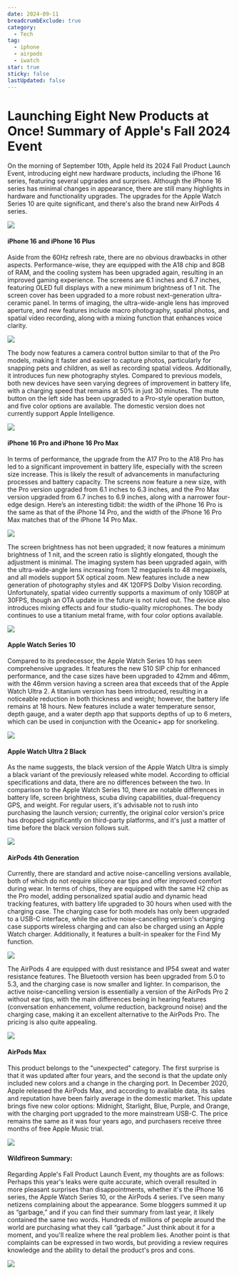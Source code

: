 ```yaml
---
date: 2024-09-11
breadcrumbExclude: true
category:
  - Tech
tag:
  - iphone
  - airpods
  - iwatch
star: true
sticky: false
lastUpdated: false
---
```


# Launching Eight New Products at Once! Summary of Apple's Fall 2024 Event

On the morning of September 10th, Apple held its 2024 Fall Product Launch Event, introducing eight new hardware products, including the iPhone 16 series, featuring several upgrades and surprises. Although the iPhone 16 series has minimal changes in appearance, there are still many highlights in hardware and functionality upgrades. The upgrades for the Apple Watch Series 10 are quite significant, and there's also the brand new AirPods 4 series.

![](./image-1.png)

#### iPhone 16 and iPhone 16 Plus

Aside from the 60Hz refresh rate, there are no obvious drawbacks in other aspects. Performance-wise, they are equipped with the A18 chip and 8GB of RAM, and the cooling system has been upgraded again, resulting in an improved gaming experience. The screens are 6.1 inches and 6.7 inches, featuring OLED full displays with a new minimum brightness of 1 nit. The screen cover has been upgraded to a more robust next-generation ultra-ceramic panel. In terms of imaging, the ultra-wide-angle lens has improved aperture, and new features include macro photography, spatial photos, and spatial video recording, along with a mixing function that enhances voice clarity.

![](./image-2.png)

The body now features a camera control button similar to that of the Pro models, making it faster and easier to capture photos, particularly for snapping pets and children, as well as recording spatial videos. Additionally, it introduces fun new photography styles. Compared to previous models, both new devices have seen varying degrees of improvement in battery life, with a charging speed that remains at 50% in just 30 minutes. The mute button on the left side has been upgraded to a Pro-style operation button, and five color options are available. The domestic version does not currently support Apple Intelligence. 

![](./image-3.png)

#### iPhone 16 Pro and iPhone 16 Pro Max

In terms of performance, the upgrade from the A17 Pro to the A18 Pro has led to a significant improvement in battery life, especially with the screen size increase. This is likely the result of advancements in manufacturing processes and battery capacity. The screens now feature a new size, with the Pro version upgraded from 6.1 inches to 6.3 inches, and the Pro Max version upgraded from 6.7 inches to 6.9 inches, along with a narrower four-edge design. Here’s an interesting tidbit: the width of the iPhone 16 Pro is the same as that of the iPhone 14 Pro, and the width of the iPhone 16 Pro Max matches that of the iPhone 14 Pro Max.

![](./image-4.png)

The screen brightness has not been upgraded; it now features a minimum brightness of 1 nit, and the screen ratio is slightly elongated, though the adjustment is minimal. The imaging system has been upgraded again, with the ultra-wide-angle lens increasing from 12 megapixels to 48 megapixels, and all models support 5X optical zoom. New features include a new generation of photography styles and 4K 120FPS Dolby Vision recording. Unfortunately, spatial video currently supports a maximum of only 1080P at 30FPS, though an OTA update in the future is not ruled out. The device also introduces mixing effects and four studio-quality microphones. The body continues to use a titanium metal frame, with four color options available.

![](./image-5.png)

#### Apple Watch Series 10

Compared to its predecessor, the Apple Watch Series 10 has seen comprehensive upgrades. It features the new S10 SIP chip for enhanced performance, and the case sizes have been upgraded to 42mm and 46mm, with the 46mm version having a screen area that exceeds that of the Apple Watch Ultra 2. A titanium version has been introduced, resulting in a noticeable reduction in both thickness and weight; however, the battery life remains at 18 hours. New features include a water temperature sensor, depth gauge, and a water depth app that supports depths of up to 6 meters, which can be used in conjunction with the Oceanic+ app for snorkeling.

![](./image-6.png)

#### Apple Watch Ultra 2 Black

As the name suggests, the black version of the Apple Watch Ultra is simply a black variant of the previously released white model. According to official specifications and data, there are no differences between the two. In comparison to the Apple Watch Series 10, there are notable differences in battery life, screen brightness, scuba diving capabilities, dual-frequency GPS, and weight. For regular users, it's advisable not to rush into purchasing the launch version; currently, the original color version's price has dropped significantly on third-party platforms, and it's just a matter of time before the black version follows suit.

![](./image-8.png)

#### AirPods 4th Generation

Currently, there are standard and active noise-cancelling versions available, both of which do not require silicone ear tips and offer improved comfort during wear. In terms of chips, they are equipped with the same H2 chip as the Pro model, adding personalized spatial audio and dynamic head tracking features, with battery life upgraded to 30 hours when used with the charging case. The charging case for both models has only been upgraded to a USB-C interface, while the active noise-cancelling version's charging case supports wireless charging and can also be charged using an Apple Watch charger. Additionally, it features a built-in speaker for the Find My function.

![](./image-9.png)

The AirPods 4 are equipped with dust resistance and IP54 sweat and water resistance features. The Bluetooth version has been upgraded from 5.0 to 5.3, and the charging case is now smaller and lighter. In comparison, the active noise-cancelling version is essentially a version of the AirPods Pro 2 without ear tips, with the main differences being in hearing features (conversation enhancement, volume reduction, background noise) and the charging case, making it an excellent alternative to the AirPods Pro. The pricing is also quite appealing.

![](./image-10.png)

#### AirPods Max

This product belongs to the "unexpected" category. The first surprise is that it was updated after four years, and the second is that the update only included new colors and a change in the charging port. In December 2020, Apple released the AirPods Max, and according to available data, its sales and reputation have been fairly average in the domestic market. This update brings five new color options: Midnight, Starlight, Blue, Purple, and Orange, with the charging port upgraded to the more mainstream USB-C. The price remains the same as it was four years ago, and purchasers receive three months of free Apple Music trial.

![](./image-11.png)

#### Wildfireon Summary:

Regarding Apple's Fall Product Launch Event, my thoughts are as follows: Perhaps this year's leaks were quite accurate, which overall resulted in more pleasant surprises than disappointments, whether it's the iPhone 16 series, the Apple Watch Series 10, or the AirPods 4 series. I’ve seen many netizens complaining about the appearance. Some bloggers summed it up as “garbage,” and if you can find their summary from last year, it likely contained the same two words. Hundreds of millions of people around the world are purchasing what they call “garbage.” Just think about it for a moment, and you'll realize where the real problem lies. Another point is that complaints can be expressed in two words, but providing a review requires knowledge and the ability to detail the product's pros and cons.

![](./image-12.png)

